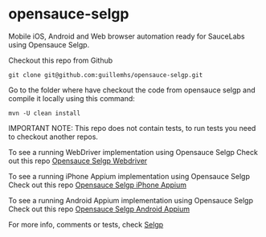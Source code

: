 opensauce-selgp
===============

Mobile iOS, Android and Web browser automation ready for SauceLabs using Opensauce Selgp.

Checkout this repo from Github

    git clone git@github.com:guillemhs/opensauce-selgp.git

Go to the folder where have checkout the code from opensauce selgp and compile it locally using this command:

    mvn -U clean install

IMPORTANT NOTE: This repo does not contain tests, to run tests you need to checkout another repos.

To see a running WebDriver implementation using Opensauce Selgp
Check out this repo [Opensauce Selgp Webdriver](https://github.com/guillemhs/opensauce-selgp-webdriver)

To see a running iPhone Appium implementation using Opensauce Selgp
Check out this repo [Opensauce Selgp iPhone Appium](https://github.com/guillemhs/opensauce-selgp-iphone)

To see a running Android Appium implementation using Opensauce Selgp
Check out this repo [Opensauce Selgp Android Appium](https://github.com/guillemhs/opensauce-selgp-android)

For more info, comments or tests, check [Selgp](http://www.selgp.com)
